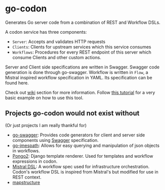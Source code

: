 # go-codon
Generates Go server code from a combination of REST and Workflow DSLs.

A codon service has three components:
- `Server`: Accepts and validates HTTP requests
- `Clients`: Clients for upstream services which this service consumes
- `Workflows`: Procedures for every REST endpoint of this server which consume Clients and other custom actions.

Server and Client side specifications are written in Swagger. Swagger code generation is done through go-swagger. Workflow is written in `Flow`, a Mistral inspired workflow specification in YAML. Its specification can be found here.

Check out [wiki](https://github.com/grofers/go-codon/wiki) section for more information. Follow [this tutorial](https://github.com/grofers/go-codon/wiki/Codon:-REST-Workflow-Framework) for a very basic example on how to use this tool.

## Projects go-codon would not exist without
(Or just projects I am really thankful for)
- [go-swagger](https://github.com/go-swagger/go-swagger): Provides code generators for client and server side components using [Swagger](https://swagger.io/) specification.
- [go-jmespath](https://github.com/jmespath/go-jmespath): Allows for easy querying and manipulation of json objects in workflows.
- [Pongo2](https://github.com/flosch/pongo2): Django template renderer. Used for templates and workflow expressions in codon.
- [Mistral DSL](https://docs.openstack.org/mistral/latest/): A workflow spec used for infrastructure orchestration. Codon's workflow DSL is inspired from Mistral's but modified for use in REST context.
- [mapstructure](https://github.com/mitchellh/mapstructure)
